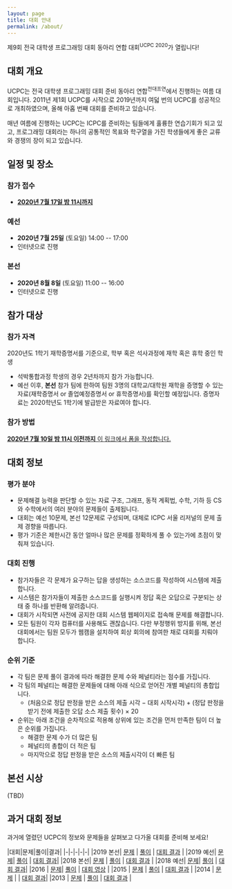 ```yaml
---
layout: page
title: 대회 안내
permalink: /about/
---
```


제9회 전국 대학생 프로그래밍 대회 동아리 연합 대회<sup>UCPC 2020</sup>가 열립니다!

## 대회 개요

UCPC는 전국 대학생 프로그래밍 대회 준비 동아리 연합<sup>전대프연</sup>에서 진행하는 여름 대회입니다.
2011년 제1회 UCPC를 시작으로 2019년까지 여덟 번의 UCPC를 성공적으로 개최하였으며, 올해 아홉 번째 대회를 준비하고 있습니다.

매년 여름에 진행하는 UCPC는 ICPC를 준비하는 팀들에게 훌륭한 연습기회가 되고 있고,
프로그래밍 대회라는 하나의 공통적인 목표와 학구열을 가진 학생들에게 좋은 교류와 경쟁의 장이 되고 있습니다.

## 일정 및 장소

### 참가 접수

- [**2020년 7월 17일 밤 11시까지**](https://forms.gle/gq84TYH62H6457uS7)

### 예선

- **2020년 7월 25일** (토요일) 14:00 -- 17:00
- 인터넷으로 진행

### 본선

- **2020년 8월 8일** (토요일) 11:00 -- 16:00
- 인터넷으로 진행

## 참가 대상

### 참가 자격

2020년도 1학기 재학증명서를 기준으로, 학부 혹은 석사과정에 재학 혹은 휴학 중인 학생
- 석박통합과정 학생의 경우 2년차까지 참가 가능합니다.
- 예선 이후, **본선** 참가 팀에 한하여 팀원 3명의 대학교/대학원 재학을 증명할 수 있는 자료(재학증명서 or 졸업예정증명서 or 휴학증명서)를 확인할 예정입니다. 증명자료는 2020학년도 1학기에 발급받은 자료여야 합니다.

### 참가 방법

[**2020년 7월 10일 밤 11시 이전까지** 이 링크에서 폼을 작성합니다.](https://forms.gle/gq84TYH62H6457uS7)

## 대회 정보

### 평가 분야

 * 문제해결 능력을 판단할 수 있는 자료 구조, 그래프, 동적 계획법, 수학, 기하 등 CS와 수학에서의 여러 분야의 문제들이 출제됩니다.
 * 대회는 예선 10문제, 본선 12문제로 구성되며, 대체로 ICPC 서울 리저널의 문제 출제 경향을 따릅니다.
 * 평가 기준은 제한시간 동안 얼마나 많은 문제를 정확하게 풀 수 있는가에 초점이 맞춰져 있습니다.

### 대회 진행

 * 참가자들은 각 문제가 요구하는 답을 생성하는 소스코드를 작성하여 시스템에 제출합니다.
 * 시스템은 참가자들이 제출한 소스코드를 실행시켜 정답 혹은 오답으로 구분되는 상태 중 하나를 반환해 알려줍니다.
 * 대회가 시작되면 사전에 공지한 대회 시스템 웹페이지로 접속해 문제를 해결합니다.
 * 모든 팀원이 각자 컴퓨터를 사용해도 괜찮습니다. 다만 부정행위 방지를 위해, 본선대회에서는 팀원 모두가 웹캠을 설치하여 회상 회의에 참여한 채로 대회를 치뤄야 합니다.

### 순위 기준

 * 각 팀은 문제 풀이 결과에 따라 해결한 문제 수와 페널티라는 점수를 가집니다.
 * 각 팀의 페널티는 해결한 문제들에 대해 아래 식으로 얻어진 개별 페널티의 총합입니다.
   * (처음으로 정답 판정을 받은 소스의 제출 시각 &minus; 대회 시작시각) + (정답 판정을 받기 전에 제출한 오답 소스 제출 횟수) &times; 20
 * 순위는 아래 조건을 순차적으로 적용해 상위에 있는 조건을 먼저 만족한 팀이 더 높은 순위를 가집니다.
   * 해결한 문제 수가 더 많은 팀
   * 페널티의 총합이 더 적은 팀
   * 마지막으로 정답 판정을 받은 소스의 제출시각이 더 빠른 팀

## 본선 시상

(TBD)

## 과거 대회 정보

과거에 열렸던 UCPC의 정보와 문제들을 살펴보고 다가올 대회를 준비해 보세요!

|대회|문제|풀이|결과|
|-|-|-|-|-|
|2019 본선| [문제](https://www.acmicpc.net/category/detail/2054)  | [풀이](http://2019.ucpc.me/assets/UCPC2019_sol_stat.pdf) | [대회 결과](https://ucpc.acmicpc.net/contest/spotboard/450) |
|2019 예선| [문제](https://www.acmicpc.net/category/detail/2053)|  [풀이](https://drive.google.com/file/d/1lEkJ4sW5s2bD8SXHh2nYVp8MgXf2nkNg/view) | [대회 결과](https://www.acmicpc.net/contest/spotboard/449)|
|2018 본선| [문제](https://www.acmicpc.net/category/detail/1893)  | [풀이](https://docs.google.com/presentation/d/1iL3syHDaOAgvip0-Dd_bS3Zl-07xD5LqbhYNeH30AFA/edit#slide=id.p) | [대회 결과](https://ucpc.acmicpc.net/contest/spotboard/314) |
|2018 예선| [문제](https://www.acmicpc.net/category/detail/1891)|  [풀이](https://docs.google.com/presentation/d/1y4f_ZCcWgCZocPZozsaFZpn2AJSx3ZtPwEFM3h7NurU) | [대회 결과](https://www.acmicpc.net/contest/spotboard/307)|
|2016   | [문제](https://www.acmicpc.net/category/detail/1510)| [풀이](https://www.slideshare.net/JeonDaePeuYeon/2016-ucpc-65393552) | [대회 영상](https://www.youtube.com/watch?v=vScs5byLKcc) |
|2015   | [문제](https://www.acmicpc.net/category/detail/1358) | [풀이](https://www.slideshare.net/SunyoungKim14/5-51953762)   | [대회 결과](https://ucpc2015.acmicpc.net/) |
|2014   | [문제](https://algospot.com/judge/problem/list/?source=제4회%20전국%20대학생%20프로그래밍%20대회%20동아리%20연합%20대회) |   | [대회 결과](http://140823.hodduc.net/)|
|2013   | [문제](https://algospot.com/judge/problem/list/?source=제3회%20전국%20대학생%20프로그래밍%20대회%20동아리%20연합%20대회) | [풀이](https://dl.dropboxusercontent.com/s/lvx9t5xunt9bbja/ucpc-3rd-solution-slide.pdf) | [대회 결과](https://dl.dropboxusercontent.com/s/sk5n8ur0kl7l5gq/ucpc-3rd-standing.png) |
